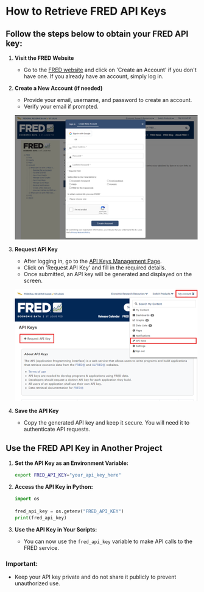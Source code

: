 
# How to Retrieve FRED API Keys

## Follow the steps below to obtain your FRED API key:

1. **Visit the FRED Website**
   - Go to the [FRED website](https://fred.stlouisfed.org/) and click on 'Create an Account' if you don't have one. If you already have an account, simply log in.

2. **Create a New Account (if needed)**
   - Provide your email, username, and password to create an account.
   - Verify your email if prompted.
   <p align="center">
      <img src="./Images/Fred_Create_Account.png" alt="Description of image" width="800"/>
   </p>

3. **Request API Key**
   - After logging in, go to the [API Keys Management Page](https://fred.stlouisfed.org/apikeys).
   - Click on 'Request API Key' and fill in the required details.
   - Once submitted, an API key will be generated and displayed on the screen.
   <p align="center">
      <img src="./Images/Fred_API_Request.png" alt="Description of image" width="800"/>
   </p>

4. **Save the API Key**
   - Copy the generated API key and keep it secure. You will need it to authenticate API requests.

## Use the FRED API Key in Another Project

1. **Set the API Key as an Environment Variable:**

   ```bash
   export FRED_API_KEY="your_api_key_here"
   ```

2. **Access the API Key in Python:**

   ```python
   import os

   fred_api_key = os.getenv("FRED_API_KEY")
   print(fred_api_key)
   ```

3. **Use the API Key in Your Scripts:**
   - You can now use the `fred_api_key` variable to make API calls to the FRED service.

### Important:
- Keep your API key private and do not share it publicly to prevent unauthorized use.
